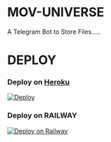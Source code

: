 # MOV-UNIVERSE
A Telegram Bot to Store Files.....

# DEPLOY

### Deploy on [Heroku](https://heroku.com)
[![Deploy](https://www.herokucdn.com/deploy/button.svg)](https://heroku.com/deploy?template=https://github.com/kiruthikvarma55/MOV-UNIVERSE)

### Deploy on RAILWAY
[![Deploy on Railway](https://railway.app/button.svg)](https://railway.app/deploy?template=https://github.com/kiruthikvarma55/MOV-UNIVERSE)
